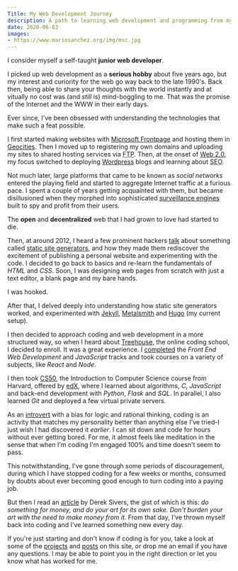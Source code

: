```yaml
---
Title: My Web Development Journey
description: A path to learning web development and programming from my own experience
date: 2020-06-03
images:
- https://www.mariosanchez.org/img/msc.jpg
---
```


I consider myself a self-taught **junior web developer**. 

I picked up web development as a **serious hobby** about five years ago, but my interest and curiority for the web go way back to the late 1990's. Back then, being able to share your thoughts with the world instantly and at vitually no cost was (and *still* is) mind-boggling to me. That was the promise of the Internet and the WWW in their early days. 

Ever since, I've been obsessed with understanding the technologies that make such a feat possible. 

I first started making websites with [Microsoft Frontpage](https://en.wikipedia.org/wiki/Microsoft_FrontPage) and hosting them in [Geocities](https://www.citylab.com/life/2019/01/geocities-archive-netscape-browser-first-web-suburbs-aol/580285/). Then I moved up to registering my own domains and uploading my sites to shared hosting services via <abbr title="File Transfer Protocol">FTP</abbr>. Then, at the onset of [Web 2.0](https://www.cbsnews.com/news/what-is-web-20/), my focus switched to deploying [Wordpress](https://wordpress.org/) blogs and learning about <abbr title="Search Engine Optimization">SEO</abbr>. 

Not much later, large platforms that came to be known as *social networks* entered the playing field and started to aggregate Internet traffic at a furious pace. I spent a couple of years getting acquainted with them, but became disillusioned when they morphed into sophisticated [surveillance engines](https://nomasters.io/posts/nonparticipation/) built to spy and profit from their users. 

The **open** and **decentralized** web that I had grown to love had started to die.

Then, at around 2012, I heard a few prominent hackers [talk](https://tom.preston-werner.com/2008/11/17/blogging-like-a-hacker.html) about something called [static site generators](https://www.sitepoint.com/static-site-generators/), and how they made them rediscover the excitement of publishing a personal website and experimenting with the code. I decided to go back to basics and re-learn the fundamentals of *HTML* and *CSS*. Soon, I was designing web pages from scratch with just a text editor, a blank page and my bare hands. 

I was hooked.

After that, I delved deeply into understanding how static site generators worked, and experimented with [Jekyll](https://jekyllrb.com/), [Metalsmith](https://metalsmith.io) and [Hugo](https://gohugo.io) (my current setup). 

I then decided to approach coding and web development in a more structured way, so when I heard about [Treehouse](https://teamtreehouse.com), the online coding school, I decided to enroll. It was a great experience. I [completed](https://teamtreehouse.com/mariosanchezcarrion) the *Front End Web Development* and *JavaScript* tracks and took courses on a variety of subjects, like *React* and *Node*. 

I then took [CS50](https://www.edx.org/course/cs50s-introduction-to-computer-science), the Introduction to Computer Science course from Harvard, offered by [edX](https://edx.org), where I learned about algorithms, *C*, *JavaScript* and back-end development with *Python*, *Flask* and *SQL*. In parallel, I also learned *Git* and deployed a few virtual private servers.

As an [introvert](https://www.16personalities.com/intj-personality) with a bias for logic and rational thinking, coding is an activity that matches my personality better than anything else I've tried-I just wish I had discovered it *earlier*. I can sit down and code for hours without ever getting bored. For me, it almost feels like meditation in the sense that when I'm coding I'm engaged 100% and time doesn't seem to pass.

This notwithstanding, I've gone through some periods of discouragement, during which I have stopped coding for a few weeks or months, consumed by doubts about ever becoming good enough to turn coding into a paying job.  

But then I read an [article](https://sivers.org/balance) by Derek Sivers, the gist of which is this: *do something for money, and do your art for its own sake. Don't burden your art with the need to make money from it*. From that day, I've thrown myself back into coding and I've learned something new every day. 

If you're just starting and don't know if coding is for you, take a look at some of the [projects](/project/) and [posts](/post/) on this site, or drop me an email if you have any questions. I may be able to point you in the right direction or let you know what has worked for me.


